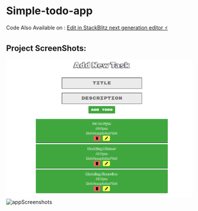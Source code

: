 # Simple-todo-app

Code Also Available on : [Edit in StackBlitz next generation editor ⚡️](https://stackblitz.com/~/github.com/NoumanIsmail/Simple-todo-app)

## Project ScreenShots:


![appScreenshots](https://github.com/NoumanIsmail/Simple-todo-app/blob/main/appScreenshots2.png)
![appScreenshots]([1](https://stackblitz.com/~/github.com/NoumanIsmail/Simple-todo-app?file=appScreenshots.png))

